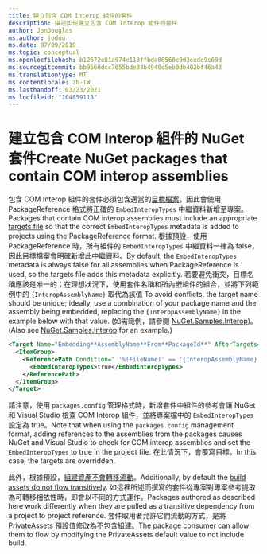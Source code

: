 ```yaml
---
title: 建立包含 COM Interop 組件的套件
description: 描述如何建立包含 COM Interop 組件的套件
author: JonDouglas
ms.author: jodou
ms.date: 07/09/2019
ms.topic: conceptual
ms.openlocfilehash: b12672e81a974e113ffbda80560c9d3eede9c69d
ms.sourcegitcommit: bb9560dcc7055bde84b4940c5eb0db402bf46a48
ms.translationtype: MT
ms.contentlocale: zh-TW
ms.lasthandoff: 03/23/2021
ms.locfileid: "104859118"
---
```

# <a name="create-nuget-packages-that-contain-com-interop-assemblies"></a><span data-ttu-id="1282d-103">建立包含 COM Interop 組件的 NuGet 套件</span><span class="sxs-lookup"><span data-stu-id="1282d-103">Create NuGet packages that contain COM interop assemblies</span></span>

<span data-ttu-id="1282d-104">包含 COM Interop 組件的套件必須包含適當的[目標檔案](creating-a-package.md#include-msbuild-props-and-targets-in-a-package)，因此會使用 PackageReference 格式將正確的 `EmbedInteropTypes` 中繼資料新增至專案。</span><span class="sxs-lookup"><span data-stu-id="1282d-104">Packages that contain COM interop assemblies must include an appropriate [targets file](creating-a-package.md#include-msbuild-props-and-targets-in-a-package) so that the correct `EmbedInteropTypes` metadata is added to projects using the PackageReference format.</span></span> <span data-ttu-id="1282d-105">根據預設，使用 PackageReference 時，所有組件的 `EmbedInteropTypes` 中繼資料一律為 false，因此目標檔案會明確新增此中繼資料。</span><span class="sxs-lookup"><span data-stu-id="1282d-105">By default, the `EmbedInteropTypes` metadata is always false for all assemblies when PackageReference is used, so the targets file adds this metadata explicitly.</span></span> <span data-ttu-id="1282d-106">若要避免衝突，目標名稱應該是唯一的；在理想狀況下，使用套件名稱和所內嵌組件的組合，並將下列範例中的 `{InteropAssemblyName}` 取代為該值 </span><span class="sxs-lookup"><span data-stu-id="1282d-106">To avoid conflicts, the target name should be unique; ideally, use a combination of your package name and the assembly being embedded, replacing the `{InteropAssemblyName}` in the example below with that value.</span></span> <span data-ttu-id="1282d-107">(如需範例，請參閱 [NuGet.Samples.Interop](https://github.com/NuGet/Samples/tree/main/NuGet.Samples.Interop))。</span><span class="sxs-lookup"><span data-stu-id="1282d-107">(Also see [NuGet.Samples.Interop](https://github.com/NuGet/Samples/tree/main/NuGet.Samples.Interop) for an example.)</span></span>

```xml
<Target Name="Embedding**AssemblyName**From**PackageId**" AfterTargets="ResolveReferences" BeforeTargets="FindReferenceAssembliesForReferences">
  <ItemGroup>
    <ReferencePath Condition=" '%(FileName)' == '{InteropAssemblyName}' AND '%(ReferencePath.NuGetPackageId)' == '$(MSBuildThisFileName)' ">
      <EmbedInteropTypes>true</EmbedInteropTypes>
    </ReferencePath>
  </ItemGroup>
</Target>
```

<span data-ttu-id="1282d-108">請注意，使用 `packages.config` 管理格式時，新增套件中組件的參考會讓 NuGet 和 Visual Studio 檢查 COM Interop 組件，並將專案檔中的 `EmbedInteropTypes` 設定為 true。</span><span class="sxs-lookup"><span data-stu-id="1282d-108">Note that when using the `packages.config` management format, adding references to the assemblies from the packages causes NuGet and Visual Studio to check for COM interop assemblies and set the `EmbedInteropTypes` to true in the project file.</span></span> <span data-ttu-id="1282d-109">在此情況下，會覆寫目標。</span><span class="sxs-lookup"><span data-stu-id="1282d-109">In this case, the targets are overridden.</span></span>

<span data-ttu-id="1282d-110">此外，根據預設，[組建資產不會轉移流動](../consume-packages/package-references-in-project-files.md#controlling-dependency-assets)。</span><span class="sxs-lookup"><span data-stu-id="1282d-110">Additionally, by default the [build assets do not flow transitively](../consume-packages/package-references-in-project-files.md#controlling-dependency-assets).</span></span> <span data-ttu-id="1282d-111">如這裡所述而撰寫的套件從專案對專案參考提取為可轉移相依性時，即會以不同的方式運作。</span><span class="sxs-lookup"><span data-stu-id="1282d-111">Packages authored as described here work differently when they are pulled as a transitive dependency from a project to project reference.</span></span> <span data-ttu-id="1282d-112">套件取用者允許它們流動的方式，是將 PrivateAssets 預設值修改為不包含組建。</span><span class="sxs-lookup"><span data-stu-id="1282d-112">The package consumer can allow them to flow by modifying the PrivateAssets default value to not include build.</span></span>

<a name="creating-the-package"></a>